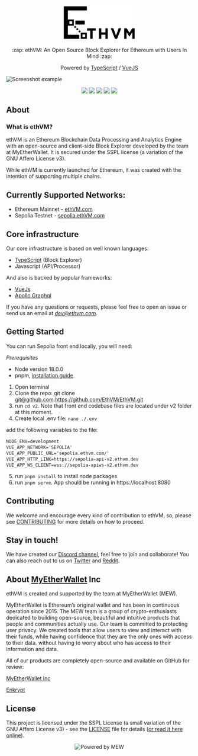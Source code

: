 <div align="center">
  <img src="https://raw.githubusercontent.com/EthVM/ethvm/develop/.github/assets/logo.png" alt="ethvm-logo" width="200">
  <p>:zap: ethVM: An Open Source Block Explorer for Ethereum with Users In Mind :zap:</p>
  <p>Powered by <a href="https://www.typescriptlang.org/">TypeScript</a> / <a href="https://vuejs.org/">VueJS</a>
</div>

![Screenshot example](.github/assets/capture-1.png)

<p align="center">
  <img src="https://raw.githubusercontent.com/EthVM/ethvm/develop/.github/assets/capture-1.png" width="100" />
  <img src="https://raw.githubusercontent.com/EthVM/ethvm/develop/.github/assets/capture-2.png" width="100" />
  <img src="https://raw.githubusercontent.com/EthVM/ethvm/develop/.github/assets/capture-3.png" width="100" />
  <img src="https://raw.githubusercontent.com/EthVM/ethvm/develop/.github/assets/capture-4.png" width="100" />
  <img src="https://raw.githubusercontent.com/EthVM/ethvm/develop/.github/assets/capture-5.png" width="100" />
</p>

## About

### What is ethVM?

ethVM is an Ethereum Blockchain Data Processing and Analytics Engine with an open-source and client-side Block Explorer developed by the team at MyEtherWallet. It is secured under the SSPL license (a variation of the GNU Affero License v3).

While ethVM is currently launched for Ethereum, it was created with the intention of supporting multiple chains.


## Currently Supported Networks:

- Ethereum Mainnet - [ethVM.com](https://www.ethvm.com/)
- Sepolia Testnet - [sepolia.ethVM.com](https://sepolia.ethvm.com/)


## Core infrastructure

Our core infrastructure is based on well known languages:

- [TypeScript](https://www.typescriptlang.org/) (Block Explorer)
- Javascript (API/Processor)

And also is backed by popular frameworks:

- [VueJs](https://vuejs.org/)
- [Apollo Graphql](https://www.apollographql.com/)

If you have any questions or requests, please feel free to open an issue or send us an email at *dev@ethvm.com*.


## Getting Started
You can run Sepolia front end locally, you will need:

*Prerequisites*
- Node version 18.0.0
- pnpm, [installation guide](https://pnpm.io/installation). 

1. Open terminal
2. Clone the repo: git clone git@github.com:https://github.com/EthVM/EthVM.git
3. run `cd v2`. Note that front end codebase files are located under v2 folder at this moment.
4. Create local .env file:
  `nano ./.env `
  
  add the following variables to the file:
  ```
  NODE_ENV=development
  VUE_APP_NETWORK='SEPOLIA'
  VUE_APP_PUBLIC_URL='sepolia.ethvm.com/'
  VUE_APP_HTTP_LINK=https://sepolia-api-v2.ethvm.dev
  VUE_APP_WS_CLIENT=wss://sepolia-apiws-v2.ethvm.dev
  ```
  
5. run `pnpm install` to install node packages
6. run `pnpm serve`. 
App should be running in https://localhost:8080


## Contributing

We welcome and encourage every kind of contribution to ethVM, so, please see [CONTRIBUTING](.github/CONTRIBUTING.md) for more details on how to proceed.

## Stay in touch!

We have created our [Discord channel](https://discord.gg/eAjufBYX4r), feel free to join and collaborate!
You can also reach out to us on [Twitter](https://twitter.com/Eth_VM) and [Reddit](https://www.reddit.com/r/ethvm/).


## About [MyEtherWallet](https://github.com/MyEtherWallet) Inc

ethVM is created and supported by the team at MyEtherWallet (MEW).

MyEtherWallet is Ethereum’s original wallet and has been in continuous operation since 2015. The MEW team is a group of crypto-enthusiasts dedicated to building open-source, beautiful and intuitive products that people and communities actually use. Our team is committed to protecting user privacy. We created tools that allow users to view and interact with their funds, while having confidence that they are the only ones with access to their data. without having to worry about who has access to their information and data.

All of our products are completely open-source and available on GitHub for review:

[MyEtherWallet Inc](https://github.com/MyEtherWallet/MyEtherWallet)

[Enkrypt](https://github.com/enkryptcom/enKrypt)

## License

This project is licensed under the SSPL License (a small variation of the GNU Affero License v3) - see the [LICENSE](LICENSE) file for details ([or read it here online](https://www.mongodb.com/licensing/server-side-public-license)).

<div align="center">
  <img src="https://raw.githubusercontent.com/EthVM/EthVM/develop/.github/assets/powered-by-MEW.png" alt="Powered by MEW"  width="150"/>
</div>
